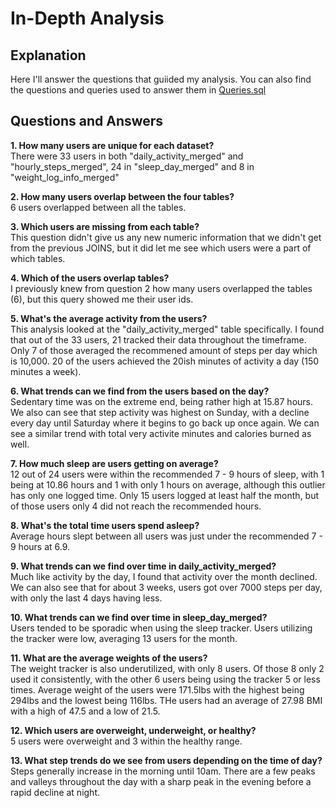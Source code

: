 
# In-Depth Analysis
## Explanation

Here I'll answer the questions that guiided my analysis.  You can also find the questions and queries used to answer them in [Queries.sql](https://github.com/stgordillo/google_data_analytics_case_study/blob/6040507f1254c64e0194036fa619314db4deb6c2/Queries.sql)

## Questions and Answers

**1. How many users are unique for each dataset?**  
  There were 33 users in both "daily_activity_merged" and "hourly_steps_merged", 24 in "sleep_day_merged" and 8 in "weight_log_info_merged"

**2. How many users overlap between the four tables?**  
  6 users overlapped between all the tables.

**3. Which users are missing from each table?**  
  This question didn't give us any new numeric information that we didn't get from the previous JOINS, but it did let me see which users were a part of which tables.

**4. Which of the users overlap tables?**  
  I previously knew from question 2 how many users overlapped the tables (6), but this query showed me their user ids.

**5. What's the average activity from the users?**  
This analysis looked at the "daily_activity_merged" table specifically. I found that out of the 33 users, 21 tracked their data throughout the timeframe.  Only 7 of those averaged the recommened amount of steps per day which is 10,000. 20 of the users achieved the 20ish minutes of activity a day (150 minutes a week).

**6. What trends can we find from the users based on the day?**  
  Sedentary time was on the extreme end, being rather high at 15.87 hours. We also can see that step activity was highest on Sunday, with a decline every day until Saturday where it begins to go back up once again.  We can see a similar trend with total very activite minutes and calories burned as well.

**7. How much sleep are users getting on average?**  
  12 out of 24 users were within the recommended 7 - 9 hours of sleep, with 1 being at 10.86 hours and 1 with only 1 hours on average, although this outlier has only one logged time.  Only 15 users logged at least half the month, but of those users only 4 did not reach the recommended hours.

**8. What's the total time users spend asleep?**  
  Average hours slept between all users was just under the recommended 7 - 9 hours at 6.9.

**9. What trends can we find over time in daily_activity_merged?**  
  Much like activity by the day, I found that activity over the month declined.  We can also see that for about 3 weeks, users got over 7000 steps per day, with only the last 4 days having less.

**10. What trends can we find over time in sleep_day_merged?**  
Users tended to be sporadic when using the sleep tracker.  Users utilizing the tracker were low, averaging 13 users for the month.

**11. What are the average weights of the users?**  
The weight tracker is also underutilized, with only 8 users. Of those 8 only 2 used it consistently, with the other 6 users being using the tracker 5 or less times. Average weight of the users were 171.5lbs with the highest being 294lbs and the lowest being 116lbs. THe users had an average of 27.98 BMI with a high of 47.5 and a low of 21.5. 
 
**12. Which users are overweight, underweight, or healthy?**  
5 users were overweight and 3 within the healthy range.

**13. What step trends do we see from users depending on the time of day?**  
Steps generally increase in the morning until 10am.  There are a few peaks and valleys throughout the day with a sharp peak in the evening before a rapid decline at night.
